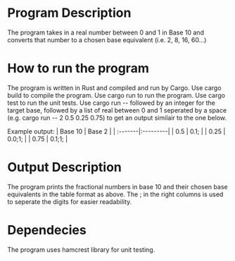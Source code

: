 # Program Description #
The program takes in a real number between 0 and 1 in Base 10 and converts that number to a chosen base equivalent (i.e. 2, 8, 16, 60...)

# How to run the program #
The program is written in Rust and compiled and run by Cargo. 
Use cargo build to compile the program. Use cargo run to run the program.
Use cargo test to run the unit tests.
Use cargo run -- followed by an integer for the target base, followed by a list of real between 0 and 1 seperated by a space (e.g. cargo run -- 2 0.5 0.25 0.75) to get an output similair to the one below.

Example output:
| Base 10 | Base 2   |
| :-------|:---------|
| 0.5     | 0.1;     |
| 0.25    | 0.0;1;   |
| 0.75    | 0.1;1;   |

# Output Description
The program prints the fractional numbers in base 10 and their chosen base equivalents in the table format as above.
The ; in the right columns is used to seperate the digits for easier readability.

# Dependecies #
The program uses hamcrest library for unit testing.
